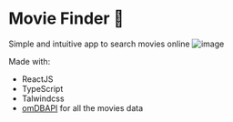 ﻿# Movie Finder 🎥
Simple and intuitive app to search movies online
![image](https://github.com/user-attachments/assets/a4a4387f-22c3-41ab-82e0-256948617f3b)

Made with:
- ReactJS
- TypeScript
- Talwindcss
- [omDBAPI](https://www.omdbapi.com/) for all the movies data
